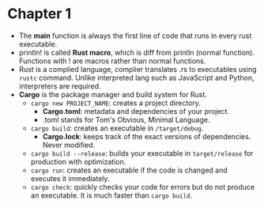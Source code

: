 # Chapter 1
- The **main** function is always the first line of code that runs in every rust executable.
- println! is called **Rust macro**, which is diff from println (normal function). Functions with ! are macros rather than normal functions.
- Rust is a complied language, complier translates .rs to executables using `rustc` command. Unlike interpreted lang such as JavaScript and Python, interpreters are required.
- **Cargo** is the package manager and build system for Rust.
  - `cargo new PROJECT_NAME`: creates a project directory.
    - **Cargo.toml**: metadata and dependencies of your project.
    - .toml stands for Tom's Obvious, Minimal Language.
  - `cargo build`: creates an executable in `/target/debug`.
    - **Cargo.lock**: keeps track of the exact versions of dependencies. Never modified.
  - `cargo build --release`: builds your executable in `target/release` for production with optimization.
  - `cargo run`: creates an executable if the code is changed and executes it immediately.
  - `cargo check`: quickly checks your code for errors but do not produce an executable. It is much faster than `cargo build`.